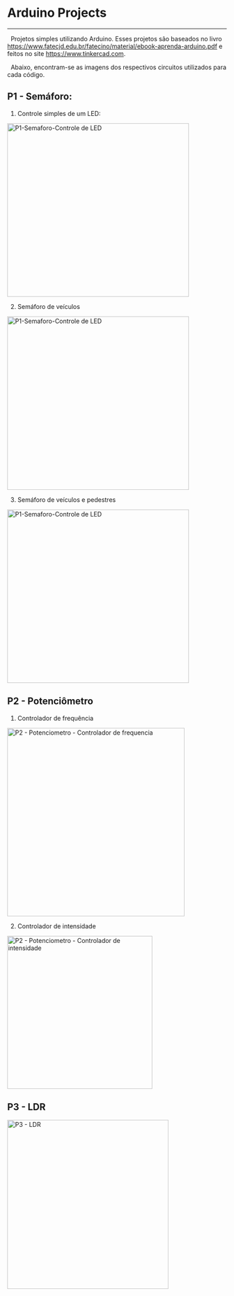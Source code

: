 # Arduino Projects 
***

&nbsp; Projetos simples utilizando Arduino. Esses projetos são baseados no livro https://www.fatecjd.edu.br/fatecino/material/ebook-aprenda-arduino.pdf e feitos no site https://www.tinkercad.com.

&nbsp; Abaixo, encontram-se as imagens dos respectivos circuitos utilizados para cada código.

## P1 - Semáforo:

1. Controle simples de um LED:

<img width="417" height="397" alt="P1-Semaforo-Controle de LED" src="https://github.com/user-attachments/assets/bc4c949d-c518-4889-b907-72dd8e5bd27c" />

2. Semáforo de veículos

<img width="417" height="397" alt="P1-Semaforo-Controle de LED" src="https://github.com/user-attachments/assets/53c86e2a-9d5d-4eba-bd6f-14b525792456" />

3. Semáforo de veículos e pedestres

<img width="417" height="397" alt="P1-Semaforo-Controle de LED" src="https://github.com/user-attachments/assets/f53a171b-77cf-4cc7-a171-a982eebebcc4" />

## P2 - Potenciômetro

1. Controlador de frequência

<img width="407" height="431" alt="P2 - Potenciometro - Controlador de frequencia" src="https://github.com/user-attachments/assets/991e6bf8-89ec-4199-8d90-b2d6268ae0e9" />

2. Controlador de intensidade

<img width="333" height="350" alt="P2 - Potenciometro - Controlador de intensidade" src="https://github.com/user-attachments/assets/441ba966-3610-4737-a364-7b0b338ef024" />

## P3 - LDR

<img width="370" height="387" alt="P3 - LDR" src="https://github.com/user-attachments/assets/affd1e12-e91c-41e1-bc72-cb49b2f9ee9a" />
